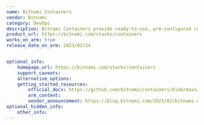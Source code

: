 ```yaml
---
name: Bitnami Containers
vendor: Bitnami
category: DevOps
description: Bitnami Containers provide ready-to-use, pre-configured container images for popular open-source applications and development stacks.
product_url: https://bitnami.com/stacks/containers
works_on_arm: true
release_date_on_arm: 2023/02/24


optional_info:
    homepage_url: https://bitnami.com/stacks/containers
    support_caveats:
    alternative_options:
    getting_started_resources:
        official_docs: https://github.com/bitnami/containers/blob/main/README.md
        arm_content:
        vendor_announcement: https://blog.bitnami.com/2023/02/bitnami-arm-containers-available-at.html
optional_hidden_info:
    other_info:
---
```

